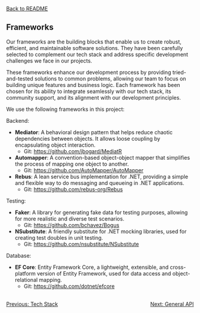 [Back to README](../readme.md)

## Frameworks
Our frameworks are the building blocks that enable us to create robust, efficient, and maintainable software solutions. They have been carefully selected to complement our tech stack and address specific development challenges we face in our projects.

These frameworks enhance our development process by providing tried-and-tested solutions to common problems, allowing our team to focus on building unique features and business logic. Each framework has been chosen for its ability to integrate seamlessly with our tech stack, its community support, and its alignment with our development principles.

We use the following frameworks in this project:

Backend:
- **Mediator**: A behavioral design pattern that helps reduce chaotic dependencies between objects. It allows loose coupling by encapsulating object interaction.
  - Git: https://github.com/jbogard/MediatR
- **Automapper**: A convention-based object-object mapper that simplifies the process of mapping one object to another.
  - Git: https://github.com/AutoMapper/AutoMapper
- **Rebus**: A lean service bus implementation for .NET, providing a simple and flexible way to do messaging and queueing in .NET applications.
  - Git: https://github.com/rebus-org/Rebus

Testing:
- **Faker**: A library for generating fake data for testing purposes, allowing for more realistic and diverse test scenarios.
  - Git: https://github.com/bchavez/Bogus
- **NSubstitute**: A friendly substitute for .NET mocking libraries, used for creating test doubles in unit testing.
  - Git: https://github.com/nsubstitute/NSubstitute

Database:
- **EF Core**: Entity Framework Core, a lightweight, extensible, and cross-platform version of Entity Framework, used for data access and object-relational mapping.
  - Git: https://github.com/dotnet/efcore

<br>
<div style="display: flex; justify-content: space-between;">
  <a href="./tech-stack.md">Previous: Tech Stack</a>
  <a href="./general-api.md">Next: General API</a>
</div>